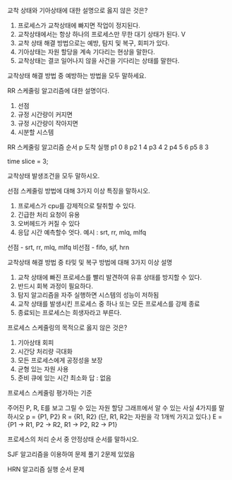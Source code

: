 교착 상태와 기아상태에 대한 설명으로 옳지 않은 것은?

1. 프로세스가 교착상태에 빠지면 작업이 정지된다.
2. 교착상태에서는 항상 하나의 프로세스만 무한 대기 상태가 된다. V
3. 교착 상태 해결 방법으로는 예방, 탐지 및 복구, 회피가 있다.
4. 기아상태는 자원 할당을 계속 기다리는 현상을 말한다.
5. 교착상태는 결코 일어나지 않을 사건을 기다리는 상태를 말한다.

교착상태 해결 방법 중 예방하는 방법을 모두 말하세요.

RR 스케줄링 알고리즘에 대한 설명이다.

1. 선점
2. 규정 시간량이 커지면
3. 규정 시간량이 작아지면
4. 시분할 시스템

RR 스케줄링 알고리즘 순서
p 도착 실행
p1 0 8
p2 1 4
p3 4 2
p4 5 6
p5 8 3

time slice = 3;

교착상태 발생조건을 모두 말하시오.

선점 스케줄링 방법에 대해 3가지 이상 특징을 말하시오.

1. 프로세스가 cpu를 강제적으로 탈취할 수 있다.
2. 긴급한 처리 요청이 유용
3. 오버헤드가 커질 수 있다
4. 응답 시간 예측할수 엇다.
   예시 : srt, rr, mlq, mlfq

선점 - srt, rr, mlq, mlfq
비선점 - fifo, sjf, hrn

교착상태 해결 방법 중 타밎 및 복구 방법에 대해 3가지 이상 설명

1. 교착 상태에 빠진 프로세스를 빨리 발견하여 유휴 상태를 방지할 수 있다.
2. 반드시 회복 과정이 필요하다.
3. 탐지 알고리즘을 자주 실행하면 시스템의 성능이 저하됨
4. 교착 상태를 발생시킨 프로세스 중 하나 또는 모든 프로세스를 강제 종료
5. 종료되는 프로세스는 희생자라고 부른다.

프로세스 스케줄링의 목적으로 옳지 않은 것은?
1. 기아상태 회피
2. 시간당 처리량 극대화
3. 모든 프로세스에게 공정성을 보장
4. 균형 있는 자원 사용
5. 준비 큐에 있는 시간 최소화
답 : 없음

프로세스 스케줄링 평가하는 기준

주어진 P, R, E를 보고 그릴 수 있는 자원 할당 그래프에서 알 수 있는 사실 4가지를 말하시오
p = {P1, P2}
R = {R1, R2}
(단, R1, R2는 자원을 각 1개씩 가지고 있다.)
E = {P1 -> R1, P2 -> R2, R1 -> P2, R2 -> P1}

프로세스의 처리 순서 중 안정상태 순서를 말하시오.

SJF 알고리즘을 이용하여 문제 풀기 2문제 있었음

HRN 알고리즘 실행 순서 문제 